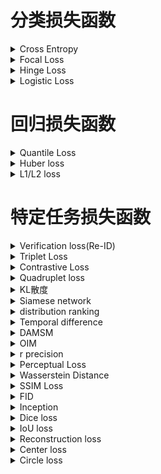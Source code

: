 # 分类损失函数
<details>
  <summary>Cross Entropy</summary>
  <h2>1. 损失函数介绍</h2>
    <br />交叉熵（Cross Entropy）是Shannon信息论中一个重要概念，主要用于度量两个概率分布间的差异性信息。
    <br />交叉熵损失函数用于度量实际输出（概率）与期望输出（概率）的距离，也就是交叉熵的值越小，两个概率分布就越接近。
    <br />交叉熵函数常用于分类(classification)。
  <h2>2. 表达式</h2>
    <br />Cross Entropy Loss 定义如下:
    <br /><img src = "figures/CELoss.png" width = "50%">
  <h2>3. 代码实现</h2>
    <br />Cross Entropy Loss的Python代码
    <pre>
    
    def cross_entropy(a, y):
        return np.sum(np.nan_to_num(-y*np.log(a)-(1-y)*np.log(1-a)))

    # tensorflow version
    loss = tf.reduce_mean(-tf.reduce_sum(y_*tf.log(y), reduction_indices=[1]))

    # numpy version
    loss = np.mean(-np.sum(y_*np.log(y), axis=1))</pre>
</details>

<details>
  <summary>Focal Loss</summary>
  <h2>1. 损失函数介绍</h2>
    <br /> Focal Loss是用于分类问题的带参损失函数, 当前object detection算法：
    <br /> 1. two-stage detector: Faster-RCNN为代表，需要region proposal的算法，由于RPN需要对object进行两次过滤(2-stage)，准确率较高但速度慢
    <br /> 2. one-stage detector: YOLO为代表，速度快准确率不高
    <br /> Focal loss 的目的是让one-stage在维持速度的前提下达到two-stage准确率。作者认为one-stage准确率不佳的核心原因：样本类别不均衡。Focal Loss采用调制因子来减少易分类样本的权重，从而使得模型在训练时更专注于难分类的样本。
  <h2>2. 表达式</h2>
    <br />focal Loss 定义如下:
    <br /><img src = "figures/focal_loss.png" width = "50%">
  <h2>3. 代码实现</h2>
    <br />Focal损失函数的Python代码
    <pre>
       class FocalLoss(nn.Module):
          def __init__(self, gamma=0,alpha=1):
              super(FocalLoss, self).__init__()
              self.gamma = gamma
              self.ce = nn.CrossEntropyLoss()
              self.alpha=alpha
          def forward(self, input, target):
              logp = self.ce(input, target)
              p = torch.exp(-logp)
              loss = (1 - p) ** self.gamma * logp
              loss = self.alpha*loss
              return loss.mean()</pre>
</details>

<details>
  <summary>Hinge Loss</summary>
  <h2>1. 损失函数介绍</h2>
    <br /> 用于2分类问题的不带参损失函数，标签值y的取值+1/-1, 预测值y'∈R, 该二分类问题的目标函数的要求：当y大于等于+1或者小于等于-1时，都是分类器确定的分类结果，此时的损失函数loss为0；而当预测值y'∈(−1,1)时，分类器对分类结果不确定，loss不为0。显然，当y'=0时，loss达到最大值重，从而使得模型在训练时更专注于难分类的样本。
  <h2>2. 表达式</h2>
    <br />Hinge Loss 定义如下:
    <br /><img src = "figures/hinge_loss.png" width = "50%">
  <h2>3. 代码实现</h2>
    <br />Hinge损失函数的Python代码
    <pre>
       loss = max(0, 1-target*prediction)</pre>
</details>

<details>
  <summary>Logistic Loss</summary>
  <h2>1. 损失函数介绍</h2>
    <br /> 用于二分类问题的损失函数
  <h2>2. 表达式</h2>
    <br />Logistic Loss 定义如下:
    <br /><img src = "figures/Logistic_loss.png" width = "50%">
  <h2>3. 代码实现</h2>
    <br />Logistic损失函数的Python代码
    <pre>
       loss = 1 / (1 + torch.exp(-x))</pre>
</details>

# 回归损失函数
<details>
  <summary>Quantile Loss</summary>
  <h2>1. 损失函数介绍</h2>
    <br /> 分位数回归 Quantile Regression 是一类在实际应用中非常有用的回归算法，通常的回归算法是拟合目标值的期望或者中位数，而分位数回归可以通过给定不同的分位点，拟合目标值的不同分位数。
    <br /> 分位数回归是通过使用分位数损失 Quantile Loss 来实现这一点的，分位数损失形式如下，式中的 r 分位数系数。
    <br /><img src = "figures/quantile loss.png" width = "50%">
  <h2>2. 代码实现</h2>
    <br />https://gist.github.com/borgwang/4313e9375ef233c3b812f9f80f1af2bb
</details>

<details>
  <summary>Huber loss</summary>
  <h2>1. 损失函数介绍</h2>
    <br /> Huber Loss 是一个用于回归问题的带参损失函数, 优点是能增强平方误差损失函数(MSE, mean square error)对离群点的鲁棒性。
    <br /> 当预测偏差小于 δ 时，它采用平方误差,当预测偏差大于 δ 时，采用的线性误差。
    <br /> 相比于最小二乘的线性回归，HuberLoss降低了对离群点的惩罚程度，所以 HuberLoss 是一种常用的鲁棒的回归损失函数。
  <h2>2. 表达式</h2>
    <br />Huber Loss 定义如下:
    <br /><img src = "figures/Huber Loss.png" width = "50%">
  <h2>3. 代码实现</h2>
    <br />Huber损失函数的Python代码
    <pre># huber 损失
def huber(true, pred, delta):
    loss = np.where(np.abs(true-pred) < delta , 0.5*((true-pred)**2), delta*np.abs(true - pred) - 0.5*(delta**2))
    return np.sum(loss)</pre>
</details>

<details>
  <summary>L1/L2 loss</summary>
  <h2>1. L1-norm loss function</h2>
    <br /><img src = "figures/L1.png" width = "100%">
  <h2>2. L2-norm loss function</h2>
    <br /><img src = "figures/L2.png" width = "100%">
  <h2>3. L1和L2 损失函数区别</h2>
    <br />L2损失函数是最最常用的损失函数，在回归问题中，也就是我们耳熟能详的最小二乘法。并且在满足高斯马尔可夫条件的时候，可以证明使用L2损失函数所得的参数具有无偏性和有效性。
    <br />但是，L1损失函数也有其自己的优点，下面我们对两个损失函数进行比较。
    <br /><img src = "figures/L1L2.png" width = "100%"> 
    <br />稳健性:
    <br />L1损失函数稳健性强是它最大的优点。面对误差较大的观测，L1损失函数不容易受到它的影响。这是因为:L1损失函数增加的只是一个误差，而L2损失函数增加的是误差的平方。当误差较大时，使用L2损失函数，我们需要更大程度的调整模型以适应这个观测，所以L2损失函数没有L1损失函数那么稳定。
    <br />那么，当我们认为模型中可能存在异常值时，使用L1损失函数可能会更好；但是，当我们需要把误差较大的观测也纳入模型中时，使用L2损失函数更好一些。
    <br />解的稳定性:
    <br />首先，从求解效率上来说，L2损失函数处处可导，而L1损失函数在零点位置是不可导的，这就使得使用L2损失函数求解可以得到一个解析解，而L1损失函数则没有；
    <br />其次，当数据有一个微小的变化时，L1损失函数的变化更大，其解更加的不稳定。

  <h2>4. 代码实现</h2>
    <br />L1/L2 loss的Python代码
    <pre>
    import numpy as np
    #定义L1损失函数
    def L1_loss(y_true,y_pre): 
        return np.sum(np.abs(y_true-y_pre))
    #定义L2损失函数
    def L2_loss(y_true,y_pre):
        return np.sum(np.square(y_true-y_pre))</pre>
</details>

# 特定任务损失函数
<details>
  <summary>Verification loss(Re-ID)</summary>
  <h2>1. 损失函数介绍</h2>
    <br /> verification loss可以度量两个样本之间的关系。
  <h2>2. 表达式</h2>
    <br />定义\:每一对训练图片都有一个标签(same/not)，其中表示两张图片属于同一个行人(正样本对)，反之表示它们属于不同行人(负样本对)。一般情况下，通过fij=(fi-fj)^2得到差分特征fij，其中fi和fj是两个样本xi和xj的嵌入特征。 我们使用p(δij | fij )表示输入对(xi和xj)被识别为δij（0或1)的概率。
    <br /><img src = "figures/Verification_loss.png" width = "50%">
  <h2>3. 代码实现</h2>
    <br />Verification loss的Python代码
    <pre>
  def Verification(y,f):
    return -y*torch.log(p(y,f))-(1-y)*torch.log(1-p(y,f))
</details>
  
<details>
  <summary>Triplet Loss</summary>
  <h2>1. 损失函数介绍</h2>
    <br /> 回归问题损失函数，用于人脸识别，学习人脸的embedding, 相似的人脸对应的embedding在特征空间内相近，以此距离作人脸识别
  <h2>2. 表达式</h2>
    <br />Triplet Loss 定义如下:
    <br /> (a, p, n) a: anchor, p: positive sample, n: negetive sample
    <br /><img src = "figures/Triplet_loss.png" width = "50%">
  <h2>3. 代码实现</h2>
    <br />Triplet损失函数的Python代码
    <pre>
       triplet_loss = np.maximum(positive_dist - negative_dist + margin, 0.0)</pre>
</details>

<details>
  <summary>Contrastive Loss</summary>
  <h2>1. 损失函数介绍</h2>
    <br /> 对比学习的损失函数，使近似样本之间的距离越小越好。不近似样本之间的距离如果小于m，则通过互斥使其距离接近m。
  <h2>2. 表达式</h2>
    <br />Contrastive Loss 定义如下:
    <br /><img src = "figures/contrastive_loss.png" width = "50%">
  <h2>3. 代码实现</h2>
    <br />交叉损失函数的Python代码
    <pre>
  class ContrastiveLoss(torch.nn.Module):
    def __init__(self, margin=2.0):
        super(ContrastiveLoss, self).__init__()
        self.margin = margin
    def forward(self, output1, output2, label):
        euclidean_distance = F.pairwise_distance(output1, output2)
        loss_contrastive = torch.mean((1-label)*torch.pow(euclidean_distance, 2)\
          +(label)*torch.pow(torch.clamp(self.margin - euclidean_distance, min=0.0), 2))     
        return loss_contrastive</pre>
</details>
  
<details>
  <summary>Quadruplet loss</summary>
  <h2>1. 损失函数介绍</h2>
    <br /> 对比学习的损失函数，一部分就是正常的triplet loss，这部分loss能够让模型区分出正样本对和负样本对之间的相对距离。另一部分是正样本对和其他任意负样本对之前的相对距离。这一部分约束可以理解成最小的类间距离都要大于类内距离。
  <h2>2. 表达式</h2>
    <br />Quadruplet loss 定义如下:
    <br /><img src = "figures/Quadruplet_loss.png" width = "50%">
  <h2>3. 代码实现</h2>
    <br />Quadruplet loss函数的Python代码
    <pre>
  import tensorflow as tf
  def bh_quadruplet_loss(dists, labels):
    # Defines the "batch hard" quadruplet loss function.
    same_identity_mask = tf.equal(tf.expand_dims(labels, axis=1),tf.expand_dims(labels, axis=0))
    negative_mask = tf.logical_not(same_identity_mask)
    positive_mask = tf.logical_xor(same_identity_mask,tf.eye(tf.shape(labels)[0], dtype=tf.bool))
    different_mask = tf.logical_and(negative_mask,positive_mask )   #create the different probe of data
    furthest_positive = tf.reduce_max(dists * tf.cast(positive_mask, tf.float32), axis=1)
    closest_negative = tf.map_fn(lambda x: tf.reduce_min(tf.boolean_mask(x[0], x[1])),
                                 (dists, negative_mask), tf.float32)
    different_negative = tf.map_fn(lambda x: tf.reduce_min(tf.boolean_mask(x[0], x[1])),
                                 (dists, different_mask), tf.float32)
    diff = 2*furthest_positive - closest_negative-different_negative
    return tf.maximum(diff + TL_MARGIN, 0.0)
</details>

<details>
  <summary>KL散度</summary>
  <h2>1. 损失函数介绍</h2>
    <br /> 相对熵，又被称为KL散度或信息散度，是两个概率分布间差异的非对称性度量 。在信息论中，相对熵等价于两个概率分布的信息熵的差值，若其中一个概率分布为真实分布，另一个为理论（拟合）分布，则此时相对熵等于交叉熵与真实分布的信息熵之差，表示使用理论分布拟合真实分布时产生的信息损耗 。
  <h2>2. 表达式</h2>
    <br />KL散度定义如下（注意：p*log（p）-p*log(q)=p*log（p/q)，前者更利于推导的理解，后者实现起来更方便）:
    <br /><img src = "figures/KL.png" width = "50%">
  <h2>3. 代码实现</h2>
    <br />KL散度的Python代码
    <pre>
  def KL(P,Q):
    return sum(P * log(P / Q))
</details>
  
<details>
  <summary>Siamese network</summary>
  <h2>1. 损失函数介绍</h2>
    <br /> 孪生神经网络用来衡量两个输入的相似程度。孪生神经网络有两个输入（Input1 and Input2）,将两个输入feed进入两个神经网络（Network1 and Network2），这两个神经网络分别将输入映射到新的空间，形成输入在新的空间中的表示。通过Loss的计算，评价两个输入的相似度。
  <h2>2. 形式</h2>
    <br />标准的孪生网络是共享权值的:
    <br /><img src = "figures/Siamese_network.png" width = "50%">
    <br />伪孪生网络（pseudo-siamese network）是不共享权值的:
    <br /><img src = "figures/pseudo-siamese network.png" width = "50%">
  <h2>3. 损失函数的选择</h2>
    <br />siamese network的初衷是计算两个输入的相似度,。左右两个神经网络分别将输入转换成一个"向量"，在新的空间中，通过判断cosine距离就能得到相似度了。传统的siamese network使用Contrastive Loss。
</details>

<details>
  <summary>distribution ranking</summary>
  <h2>1. 损失函数介绍</h2>
    <br /> 这是目标检测领域内提出的loss。在单阶段目标检测任务中存在两个问题，首先，类别之间的候选数量不均衡。如果没有区域提出(region proposal)阶段，背景候选的数量很容易超过前景候选的数量。第二，背景候选的分布不平衡。它们中的大多数可以很容易地与前景对象分开，而只有少数很难区分。考虑到背景候选的不平衡，引入distributional ranking (DR)损失，将前景的约束分布排序在背景候选人的约束分布之上。通过对候选项进行重新加权，得到对应于最坏情况下损失的分布，损失可以集中在前景和背景分布之间的决策边界上。
  <h2>2. 表达式</h2>
    <br />distribution ranking定义如下:
    <br /><img src = "figures/distribution_ranking.png" width = "50%">
  <h2>3. 代码实现</h2>
    <br />distribution ranking的Python代码
    <pre>
class SigmoidDRLoss(nn.Module):
    def __init__(self, pos_lambda=1, neg_lambda=0.1/math.log(3.5), L=6., tau=4.):
        super(SigmoidDRLoss, self).__init__()
        self.margin = 0.5
        self.pos_lambda = pos_lambda
        self.neg_lambda = neg_lambda
        self.L = L
        self.tau = tau

    def forward(self, logits, targets):
        num_classes = logits.shape[1]
        dtype = targets.dtype
        device = targets.device
        class_range = torch.arange(1, num_classes + 1, dtype=dtype, device=device).unsqueeze(0)
        t = targets.unsqueeze(1)
        pos_ind = (t == class_range)
        neg_ind = (t != class_range) * (t >= 0)
        pos_prob = logits[pos_ind].sigmoid()
        neg_prob = logits[neg_ind].sigmoid()
        neg_q = F.softmax(neg_prob/self.neg_lambda, dim=0)
        neg_dist = torch.sum(neg_q * neg_prob)
        if pos_prob.numel() > 0:
            pos_q = F.softmax(-pos_prob/self.pos_lambda, dim=0)
            pos_dist = torch.sum(pos_q * pos_prob)
            loss = self.tau*torch.log(1.+torch.exp(self.L*(neg_dist - pos_dist+self.margin)))/self.L
        else:
            loss = self.tau*torch.log(1.+torch.exp(self.L*(neg_dist - 1. + self.margin)))/self.L
        return loss
</details>
  
<details>
  <summary>Temporal difference</summary>
  <h2>1. 介绍</h2>
    <br /> Temporal difference是强化学习中的一种方法。
    <br /> 时间差分是强化学习中最核心也最新奇的想法。它混合了动态规划和蒙特卡洛。和蒙特卡洛类似，时间差分方法从历史经验中去学习，利用了采样的思想；和动态规划类似，使用贝尔曼方程，使用后继状态的值函数更新当前状态的值函数。
  <h2>2. 算法流程</h2>
    <br /><img src = "figures/T D.png" width = "100%">
</details>

<details>
  <summary>DAMSM</summary>
    <br /><img src = "figures/DAMSM.png" width = "100%">
</details>
  
<details>
  <summary>OIM</summary>
    <br /><img src = "figures/OIM.png" width = "100%">
</details>


<details>
  <summary>r precision</summary>
    <br /><img src = "figures/r_precision.png" width = "100%">
</details>
  
<details>
  <summary>Perceptual Loss</summary>
  <h2>1. 损失函数介绍</h2>
    <br /> 超分辨率问题中的损失函数，也被称为感知损失函数。传统的超分工作中通常采用像素级的误差损失，却没有捕获到预测结果和Ground truth之间的感知区别。而感知损失则提供了一种建立在像素级别以上的对图像更高级语义信息的比较。
  <h2>2. 表达式</h2>
    <br />Perceptual Loss 定义如下:
    <br /><img src = "figures/Perceptual loss.png" width = "100%">
</details>
  
<details>
  <summary>Wasserstein Distance</summary>
  <h2>1. 损失函数介绍</h2>
    <br /> 传统的GAN loss中（JS散度和KL散度）存在很多问题，导致GAN的训练十分困难，主要表现为：模式坍塌（生成样本多样性不足）、不稳定（难以收敛）。很多研究都对GAN训练的困难性进行了探讨，最关键的问题在于，采用KL散度和JS散度作为两个概率的差异的衡量，如果两个概率的支撑集不重叠，就无法让那个参数化的、可移动的概率分布慢慢靠近以拟合目标分布。因此，研究者提出Wasserstein GAN，即WGAN，采用一种新的Loss定义，即Wasserstein Distance，作为两个概率分布的距离衡量指标。
  <h2>2. 表达式</h2>
    <br />Wasserstein Distance定义如下:
    <br /><img src = "figures/Wasserstein Distance.PNG" width = "50%">
</details>
  
<details>
  <summary>SSIM Loss</summary>
  <h2>1. 损失函数介绍</h2>
    <br /> 当对一幅图片进行有损压缩，或者一幅图片有了噪声、畸变（distortion）等。我们人可以分辨出这两幅图大概率还是同一幅图，但如何有效地衡量他们的相似性呢？传统的L2距离（Mean Square Error,MSE）和L1距离无法衡量图片的结构相似性，因此需要新的度量标准弥补这一缺陷。
  
  研究发现，人眼对光照不敏感，但对局部（图像不同部分）光照的变化敏感；对灰度不敏感，但对各部分灰度的相对变化程度（对比度变化）敏感；并且对整体的结构敏感。基于以上先验信息，研究者提出了SSIM这种structure similarity的方法来做最后变化后的图片与变化前的结构相似性。
  <h2>2. 表达式</h2>
    <br />SSIM Loss定义如下:
    <br /><img src = "figures/SSIM Loss.PNG" width = "50%">
</details>
  
<details>
  <summary>FID</summary>
  <h2>1. 损失函数介绍</h2>
    <br /> FID (Frechet Inception Distance score)是计算真实图像和生成图像的特征向量之间距离的一种度量。FID 从原始图像的计算机视觉特征的统计方面的相似度来衡量两组图像的相似度，这种视觉特征是使用 Inception v3 图像分类模型计算的得到的。分数越低代表两组图像越相似，或者说二者的统计量越相似，FID 在最佳情况下的得分为 0.0，表示两组图像相同。FID 分数被用于评估由生成性对抗网络生成的图像的质量，较低的分数与较高质量的图像有很高的相关性。
  <h2>2. 表达式</h2>
    <br />FID定义如下:
    <br /><img src = "figures/FID.PNG" width = "80%">
</details>
  
<details>
  <summary>Inception</summary>
  <h2>1. 损失函数介绍</h2>
    <br /> 评价一个生成模型，我们需要考验它两方面性能：1. 生成的图片是否清晰；2. 生成的图片是否多样。生成的图片不够清晰，显然说明生成模型表现欠佳；生成的图片足够清晰，我们还要看是不是能生成足够多样的图片，有些生成模型只能生成有限的几种清晰图片，陷入了所谓 mode collapse，也并不能看作是好的模型。而Inception Score正是这样一种衡量清晰度和多样性的度量指标。更直观而言，对于单一的生成图像，Inception输出的概率分布熵值应该尽量小，因为越小说明生成图像越有可能属于某个类别，代表图像质量高；对于生成器生成的一批图像而言，Inception输出的平均概率分布熵值应该尽量大。因为生成器应该保证生成图像的多样性。
  <h2>2. 表达式</h2>
    <br />Wasserstein Distance定义如下:
    <br /><img src = "figures/Inception.PNG" width = "50%">
</details>
  
<details>
  <summary>Dice loss</summary>
  <h2>1. 损失函数介绍</h2>
    <br />Dice系数是一种集合相似度度量，是语义分割任务的评价指标之一。
    <br />Dice loss用于分割任务，是一种基于区域的损失函数，直接优化Dice系数，同时可以减少类别不平衡问题的影响。
  <h2>2. 表达式</h2>
    <br /><img src = "figures/dice_loss.png" width = "25%">
  <h2>3. 代码实现</h2>
    <pre>
    def dice_loss(pred, target):
        # shape of pred and target: NxCxHxW
        intersection = (pred * target).sum(dim=(2, 3))
        loss = (2. * intersection + 1.) / (pred.sum(dim=(2, 3)) + target.sum(dim=(2, 3)) + 1.)
        return 1 - loss.mean()
	</pre>
</details>

<details>
  <summary>IoU loss</summary>
  <h2>1. 损失函数介绍</h2>
    <br />IoU loss用于目标检测任务的边界框回归分支。
    <br />IoU loss直接优化预测边界框与真实边界框之间的交并比，与分别优化边界框的坐标不同，IoU loss考虑了不同坐标之间的相互关系，也可以降低损失对目标尺寸的敏感性。
  <h2>2. 表达式</h2>
    <br /><img src = "figures/iou_loss.png" width = "25%">
  <h2>3. 代码实现</h2>
    <pre>
    def iou_loss(pred, target):
        # shape of pred and target: Nx4
        pred_t, pred_l, pred_b, pred_r = pred.split(1,dim=1)
        target_t, target_l, target_b, target_r = target.split(1,dim=1)
        pred_area = (pred_t + pred_b) * (pred_l + pred_r)
        target_area = (target_t + target_b) * (target_l + target_r)
        i_h = torch.min(pred_t, target_t) + torch.min(pred_b, target_b)
        i_w = torch.min(pred_l, target_l) + torch.min(pred_r, target_r)
        intersection = 
        loss = - torch.log(intersection / (pred_area + target_area - intersection + 1.))
        return loss.mean()
	</pre>
</details>

<details>
  <summary>Reconstruction loss</summary>
  <h2>1. 损失函数介绍</h2>
    <br />faceswap-GAN中构建了一个编码器和两个解码器，训练时使用Reconstruction loss，使源人脸和目标人脸通过对应的编码器和解码器后能够重建，以此训练编码器和解码器。Reconstruction loss使用L1 loss。
  <h2>2. 表达式</h2>
    <br /><img src = "figures/recon_loss.png" width = "25%">
</details>

<details>
  <summary>Center loss</summary>
  <h2>1. 损失函数介绍</h2>
    <br />Center loss用于人脸识别，与softmax cross entropy loss一起使用。Center loss同时学习每个类的特征中心，并惩罚人脸特征与其对应的中心之间的距离。
    <br />Center loss可以尽可能增大类间距离和类内紧凑性，对于人脸识别非常重要。
  <h2>2. 表达式</h2>
    <br /><img src = "figures/center_loss_1.png" width = "25%">
    <br />类别中心在每个mini-batch中的更新量为
    <br /><img src = "figures/center_loss_2.png" width = "25%">
  <h2>3. 代码实现</h2>
    <pre>
    class CenterLoss(nn.Module):
        def __init__(self, num_classes, feat_dim):
            super(CenterLoss, self).__init__()
            self.num_classes = num_classes
            self.feat_dim = feat_dim
            self.centers = nn.Parameter(torch.randn(self.num_classes, self.feat_dim))
    
        def forward(self, x, labels):
            batch_size = x.size(0)
            distmat = torch.pow(x, 2).sum(dim=1, keepdim=True).expand(batch_size, self.num_classes) + \
                      torch.pow(self.centers, 2).sum(dim=1, keepdim=True).expand(self.num_classes, batch_size).t()
            distmat.addmm_(1, -2, x, self.centers.t())
            classes = torch.arange(self.num_classes).long()
            labels = labels.unsqueeze(1).expand(batch_size, self.num_classes)
            mask = labels.eq(classes.expand(batch_size, self.num_classes))
            dist = distmat * mask.float()
            loss = dist.sum() / batch_size
            return loss
	</pre>
</details>

<details>
  <summary>Circle loss</summary>
  <h2>1. 损失函数介绍</h2>
    <br />Circle loss可以用于依赖特征学习的任务（人脸识别、行人重识别、细粒度图像检索等）。
    <br />深度特征学习有两种基本范式，分别是使用类标签和使用正负样本对标签进行学习。这两种学习方法之间并无本质区别，其目标都是最大化类内相似度（s_p）和最小化类间相似度（s_n），很多常用的损失函数都会将s_n和s_p组合成相似度对来优化，并试图减小s_n-s_p。
    <br />Circle loss旨在最大化类内相似度，最小化类间相似度：把所有的s_p和s_n两两配对，并减小在所有的相似性对上二者的差值，并通过两个线性因子控制对相似度的惩罚程度，实现更灵活的优化途径和更明确的优化目标。
    <h2>2. 表达式</h2>
    <br /><img src = "figures/circle_loss.png" width = "50%">
  <h2>3. 代码实现</h2>
    <pre>
    class CircleLoss(nn.Module):
        def __init__(self, m, gamma):
            super(CircleLoss, self).__init__()
            self.m = m
            self.gamma = gamma
            self.soft_plus = nn.Softplus()
    
        def forward(self, sp, sn):
            ap = torch.clamp_min(- sp.detach() + 1 + self.m, min=0.)
            an = torch.clamp_min(sn.detach() + self.m, min=0.)
            delta_p = 1 - self.m
            delta_n = self.m
            logit_p = - ap * (sp - delta_p) * self.gamma
            logit_n = an * (sn - delta_n) * self.gamma
            loss = self.soft_plus(torch.logsumexp(logit_n, dim=0) + torch.logsumexp(logit_p, dim=0))
            return loss
	</pre>
</details>
